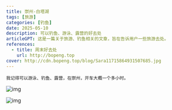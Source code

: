```yaml
---
title: 崇州-白塔湖
tags: [旅游]
categories: [钓鱼]
date: 2025-05-10
description: 可以钓鱼、游泳、露营的好去处
articleGPT: 这是一篇关于旅游、钓鱼相关的文章，旨在告诉用户一些旅游去处。
references:
  - title: 周末好去处
    url: http://bopeng.top
cover: http://cdn.bopeng.top/blog/Sara11715864931507685.jpg
---
```


    我记得可以游泳、钓鱼、露营，在崇州，开车大概一个多小时。

![img](https://appimg.52ch.net/pic/20250513/1747108000552067889.jpg?x-oss-process=image/resize,w_850)

![img](https://appimg.52ch.net/pic/20250513/1747113558211192_846.jpg?x-oss-process=image/resize,w_850)
